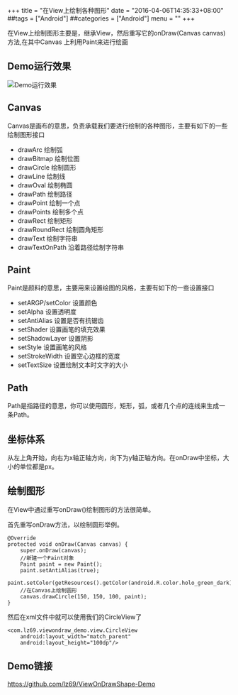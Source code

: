 +++
title = "在View上绘制各种图形"
date = "2016-04-06T14:35:33+08:00"
##tags = ["Android"]
##categories = ["Android"]
menu = ""
+++

在View上绘制图形主要是，继承View，然后重写它的onDraw(Canvas canvas)方法,在其中Canvas
上利用Paint来进行绘画
<!--more-->

## Demo运行效果

![Demo运行效果](http://7xrnow.com1.z0.glb.clouddn.com/blog_view_ondraw.gif)

## Canvas

Canvas是画布的意思，负责承载我们要进行绘制的各种图形，主要有如下的一些绘制图形接口

* drawArc 绘制弧
* drawBitmap 绘制位图
* drawCircle 绘制圆形
* drawLine 绘制线
* drawOval 绘制椭圆
* drawPath 绘制路径
* drawPoint 绘制一个点
* drawPoints 绘制多个点
* drawRect 绘制矩形
* drawRoundRect 绘制圆角矩形
* drawText 绘制字符串
* drawTextOnPath 沿着路径绘制字符串


## Paint

Paint是颜料的意思，主要用来设置绘图的风格，主要有如下的一些设置接口

* setARGP/setColor 设置颜色
* setAlpha 设置透明度
* setAntiAlias 设置是否有抗锯齿
* setShader 设置画笔的填充效果
* setShadowLayer 设置阴影
* setStyle 设置画笔的风格
* setStrokeWidth 设置空心边框的宽度
* setTextSize 设置绘制文本时文字的大小

## Path
Path是指路径的意思，你可以使用圆形，矩形，弧，或者几个点的连线来生成一条Path。

## 坐标体系

从左上角开始，向右为x轴正轴方向，向下为y轴正轴方向。在onDraw中坐标，大小的单位都是px。

## 绘制图形
在View中通过重写onDraw()绘制图形的方法很简单。

首先重写onDraw方法，以绘制圆形举例。

    @Override
    protected void onDraw(Canvas canvas) {
        super.onDraw(canvas);
        //新建一个Paint对象
        Paint paint = new Paint();
        paint.setAntiAlias(true);
        paint.setColor(getResources().getColor(android.R.color.holo_green_dark));
        //在Canvas上绘制圆形
        canvas.drawCircle(150, 150, 100, paint);
    }

然后在xml文件中就可以使用我们的CircleView了

    <com.lz69.viewondraw_demo.view.CircleView
        android:layout_width="match_parent"
        android:layout_height="100dp"/>

## Demo链接
https://github.com/lz69/ViewOnDrawShape-Demo
